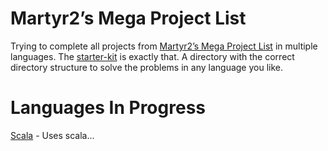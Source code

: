 Martyr2’s Mega Project List
========

Trying to complete all projects from [Martyr2’s Mega Project List](http://www.dreamincode.net/forums/topic/78802-martyr2s-mega-project-ideas-list/) in multiple languages. The [starter-kit](starter-kit) is exactly that. A directory with the correct directory structure to solve the problems in any language you like.

Languages In Progress
========

[Scala](scala) - Uses scala...
